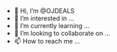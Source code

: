 - 👋 Hi, I’m @OJDEALS
- 👀 I’m interested in ...
- 🌱 I’m currently learning ...
- 💞️ I’m looking to collaborate on ...
- 📫 How to reach me ...

<!---
OJDEALS/OJDEALS is a ✨ special ✨ repository because its `README.md` (this file) appears on your GitHub profile.
You can click the Preview link to take a look at your changes.
--->
